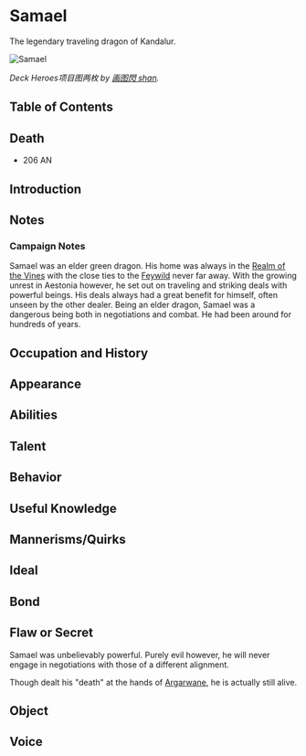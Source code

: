 # Samael <!-- omit in toc -->

The legendary traveling dragon of Kandalur.

![Samael](https://cdna.artstation.com/p/assets/images/images/004/811/364/large/shan-shan-qq-20170207154217.jpg?1486453464)

*Deck Heroes项目图两枚 by [画图閃 shan](https://www.artstation.com/cgflash).*

## Table of Contents <!-- omit in toc -->

## Death

- 206 AN

## Introduction

## Notes

### Campaign Notes

Samael was an elder green dragon. His home was always in the [Realm of the Vines](/Atlas/Kandalur/Realms/RealmOfTheVines/README.md) with the close ties to the [Feywild](/Atlas/Feywild/README.md) never far away. With the growing unrest in Aestonia however, he set out on traveling and striking deals with powerful beings. His deals always had a great benefit for himself, often unseen by the other dealer. Being an elder dragon, Samael was a dangerous being both in negotiations and combat. He had been around for hundreds of years.

## Occupation and History

## Appearance

## Abilities

## Talent

## Behavior

## Useful Knowledge

## Mannerisms/Quirks

## Ideal

## Bond

## Flaw or Secret

Samael was unbelievably powerful. Purely evil however, he will never engage in negotiations with those of a different alignment.

Though dealt his "death" at the hands of [Argarwane](/Characters/Argarwane.md), he is actually still alive.

## Object

## Voice
